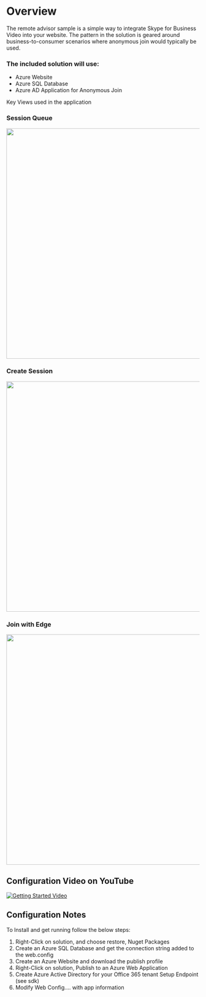 # Overview #
The remote advisor sample is a simple way to integrate Skype for Business Video into your website.
The pattern in the solution is geared around business-to-consumer scenarios where anonymous join would typically be used.

### The included solution will use: ###
* Azure Website
* Azure SQL Database
* Azure AD Application for Anonymous Join

Key Views used in the application
<br/>
### Session Queue ###
<img src="https://remote-advisor.azurewebsites.net/media/image1.jpg" width=600/>

### Create Session ###
<img src="https://remote-advisor.azurewebsites.net/media/image2.jpg" width=600/>

### Join with Edge ###
<img src="https://remote-advisor.azurewebsites.net/media/image3.jpg" width=600/>

## Configuration Video on YouTube ##
[![Getting Started Video](https://remote-advisor.azurewebsites.net/media/image4.jpg)](http://www.youtube.com/watch?v=rHc5U9VpehU)

## Configuration Notes ##
To Install and get running follow the below steps:
1) Right-Click on solution, and choose restore, Nuget Packages
2) Create an Azure SQL Database and get the connection string added to the web.config
3) Create an Azure Website and download the publish profile 
4) Right-Click on solution, Publish to an Azure Web Application
5) Create Azure Active Directory for your Office 365 tenant
	Setup Endpoint (see sdk)
6) Modify Web Config.... with app information
